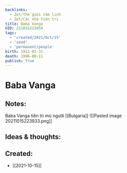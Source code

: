 ```yaml
---
backlinks:
  - Zet/Thế giới tâm linh
  - Zet/Các nhà tiên tri
title: Baba Vanga
UID: 211015223859
tags:
  - 'created/2021/Oct/15'
  - 'seed'
  - 'permanent/people'
birth: 1911-01-31
death: 1996-08-11
publish: True
---
```

# Baba Vanga

## Notes:
Baba Vanga tiên tri mù người [[Bulgaria]]
![[Pasted image 20211015223933.png]]

## Ideas & thoughts:

## Created:
- [[2021-10-15]]
